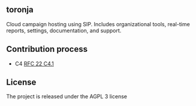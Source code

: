 toronja
-------

Cloud campaign hosting using SIP. Includes organizational tools, real-time reports, settings, documentation, and support.

Contribution process
--------------------

* C4 [RFC 22 C4.1](http://rfc.zeromq.org/spec:22)

License
-------

The project is released under the AGPL 3 license
